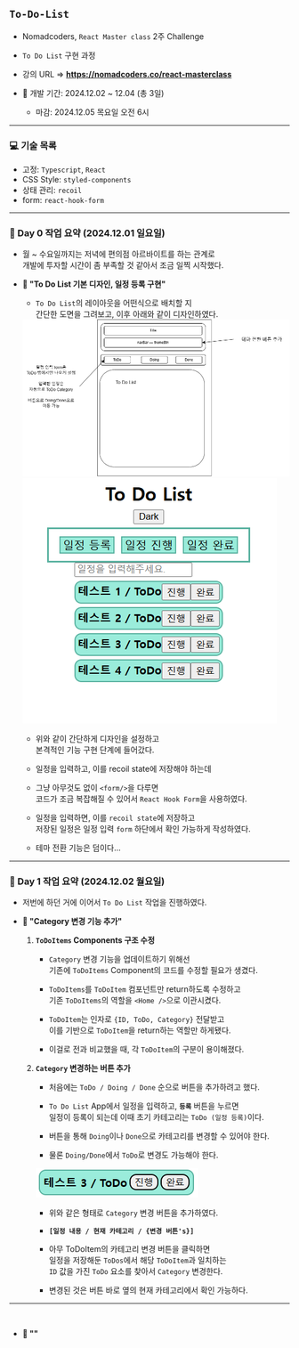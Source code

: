 ## `To-Do-List`

- Nomadcoders, `React Master class` 2주 Challenge
- `To Do List` 구현 과정

- 강의 URL => **https://nomadcoders.co/react-masterclass**
- 📆 개발 기간: 2024.12.02 ~ 12.04 (총 3일)
    - 마감: 2024.12.05 목요일 오전 6시

---

### 💻 기술 목록
- 고정: `Typescript`, `React`
- CSS Style: `styled-components`
- 상태 관리: `recoil`
- form: `react-hook-form`

---

### 📆 Day 0 작업 요약 (2024.12.01 일요일)
- 월 ~ 수요일까지는 저녁에 편의점 아르바이트를 하는 관계로 <br/>
    개발에 투자할 시간이 좀 부족할 것 같아서 조금 일찍 시작했다.

- **📑 "To Do List 기본 디자인, 일정 등록 구현"**
    - `To Do List`의 레이아웃을 어떤식으로 배치할 지 <br/>
        간단한 도면을 그려보고, 이후 아래와 같이 디자인하였다.

    <img src="refImgs/layouts.png"/>

    <img src="refImgs/20241201_todolist_작업물.png">

    - 위와 같이 간단하게 디자인을 설정하고 <br/>
        본격적인 기능 구현 단계에 들어갔다.
    - 일정을 입력하고, 이를 recoil state에 저장해야 하는데
    - 그냥 아무것도 없이 `<form/>`을 다루면 <br/>
        코드가 조금 복잡해질 수 있어서 `React Hook Form`을 사용하였다.
    
    - 일정을 입력하면, 이를 `recoil state`에 저장하고 <br/>
    저장된 일정은 일정 입력 `form` 하단에서 확인 가능하게 작성하였다.

    - 테마 전환 기능은 덤이다...

---

### 📆 Day 1 작업 요약 (2024.12.02 월요일)
- 저번에 하던 거에 이어서 `To Do List` 작업을 진행하였다.

- **📑 "Category 변경 기능 추가"**
    1. **`ToDoItems` Components 구조 수정**
        - `Category` 변경 기능을 업데이트하기 위해선 <br/>
        기존에 `ToDoItems` Component의 코드를 수정할 필요가 생겼다.
        - `ToDoItems`를 `ToDoItem` 컴포넌트만 return하도록 수정하고 <br/>
        기존 `ToDoItems`의 역할을 `<Home />`으로 이관시켰다.

        - `ToDoItem`는 인자로 `{ID, ToDo, Category}` 전달받고 <br/>
        이를 기반으로 `ToDoItem`을 return하는 역할만 하게됐다.

        - 이걸로 전과 비교했을 때, 각 `ToDoItem`의 구분이 용이해졌다.
    
    2. **`Category` 변경하는 버튼 추가**
        - 처음에는 `ToDo / Doing / Done` 순으로 버튼을 추가하려고 했다.

        - `To Do List` App에서 일정을 입력하고, **`등록`** 버튼을 누르면 <br/>
        일정이 등록이 되는데 이때 초기 카테고리는 `ToDo (일정 등록)`이다.

        - 버튼을 통해 `Doing`이나 `Done`으로 카테고리를 변경할 수 있어야 한다.

        - 물론 `Doing/Done`에서 `ToDo`로 변경도 가능해야 한다.

        <img src="refImgs/20241202_categoryBtn.png">

        - 위와 같은 형태로 `Category` 변경 버튼을 추가하였다.
        - **`[일정 내용 / 현재 카테고리 / {변경 버튼's}]`**

        - 아무 ToDoItem의 카테고리 변경 버튼을 클릭하면 <br/>
        일정을 저장해둔 `ToDos`에서 해당 `ToDoItem`과 일치하는 <br/>
        `ID` 값을 가진 `ToDo` 요소를 찾아서 `Category` 변경한다.

        - 변경된 것은 버튼 바로 옆의 현재 카테고리에서 확인 가능하다.

---
<br/>

- **📑 ""**
            





